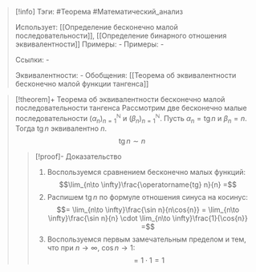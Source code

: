 > [!info]
> Тэги: #Теорема #Математический_анализ   
> 
> Использует: [[Определение бесконечно малой последовательности]], [[Определение бинарного отношения эквивалентности]]
> Примеры: *-*
> Примеры: *-*
> 
> Ссылки: *-*
> 
> Эквивалентности: *-*
> Обобщения: [[Теорема об эквивалентности бесконечно малой функции тангенса]]

> [!theorem]+ Теорема об эквивалентности бесконечно малой последовательности тангенса 
> Рассмотрим две бесконечно малые последовательности $(\alpha_n)_{n=1}^{\mathbb N}$ и $(\beta_n)_{n=1}^{\mathbb N}$. Пусть $\alpha_n = \operatorname{tg}n$ и $\beta_n = n$. Тогда $\operatorname{tg} n$ эквивалентно $n$.
> $$\operatorname{tg} n \sim n$$
> > [!proof]- Доказательство
> > 1. Воспользуемся сравнением бесконечно малых функций: $$\lim_{n\to \infty}\frac{\operatorname{tg} n}{n} =$$
> > 2. Распишем $\operatorname{tg} n$ по формуле отношения синуса на косинус: $$= \lim_{n\to \infty}\frac{\sin n}{n\cos{n}} = \lim_{n\to \infty}\frac{\sin n}{n} \cdot \lim_{n\to \infty}\frac{1}{\cos{n}} =$$
> > 3. Воспользуемся первым замечательным пределом и тем, что при $n \to \infty$, $\cos n \to 1$: $$=1 \cdot 1 = 1$$
